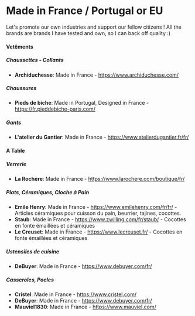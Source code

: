 # Made in France / Portugal or EU
Let's promote our own industries and support our fellow citizens !
All the brands are brands I have tested and own, so I can back off quality :)

#### **Vetêments**
##### Chaussettes - Collants
* **Archiduchesse**: Made in France - https://www.archiduchesse.com/

##### Chaussures
* **Pieds de biche**: Made in Portugal, Designed in France - https://fr.pieddebiche-paris.com/

##### Gants
* **L'atelier du Gantier**: Made in France - https://www.atelierdugantier.fr/fr/

#### **A Table**
##### Verrerie
* **La Rochère**: Made in France - https://www.larochere.com/boutique/fr/

##### Plats, Céramiques, Cloche à Pain
* **Emile Henry**: Made in France - https://www.emilehenry.com/fr/fr/ - Articles céramiques pour cuisson du pain, beurrier, tajines, cocottes.
* **Staub**: Made in France - https://www.zwilling.com/fr/staub/ - Cocottes en fonte émaillées et céramiques
* **Le Creuset**: Made in France - https://www.lecreuset.fr/ - Cocottes en fonte émaillées et céramiques

##### Ustensiles de cuisine
* **DeBuyer**: Made in France - https://www.debuyer.com/fr/

##### Casseroles, Poeles
* **Cristel**: Made in France - https://www.cristel.com/
* **DeBuyer**: Made in France - https://www.debuyer.com/fr/
* **Mauviel1830**: Made in France - https://www.mauviel.com/
